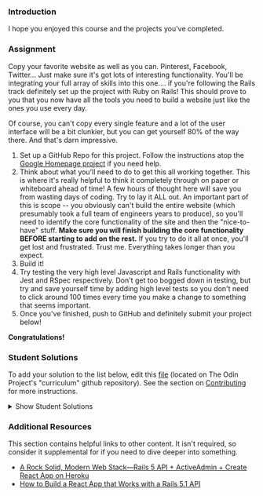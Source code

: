 ### Introduction
I hope you enjoyed this course and the projects you've completed.

### Assignment

<div class="lesson-content__panel" markdown="1">
Copy your favorite website as well as you can.  Pinterest, Facebook, Twitter... Just make sure it's got lots of interesting functionality.  You'll be integrating your full array of skills into this one.... if you're following the Rails track definitely set up the project with Ruby on Rails!  This should prove to you that you now have all the tools you need to build a website just like the ones you use every day.  

Of course, you can't copy every single feature and a lot of the user interface will be a bit clunkier, but you can get yourself 80% of the way there.  And that's darn impressive.

1. Set up a GitHub Repo for this project.  Follow the instructions atop the [Google Homepage project](/courses/web-development-101/lessons/html-css) if you need help.
1. Think about what you'll need to do to get this all working together.  This is where it's really helpful to think it completely through on paper or whiteboard ahead of time!  A few hours of thought here will save you from wasting days of coding.  Try to lay it ALL out.  An important part of this is scope -- you obviously can't build the entire website (which presumably took a full team of engineers years to produce), so you'll need to identify the core functionality of the site and then the "nice-to-have" stuff.  **Make sure you will finish building the core functionality BEFORE starting to add on the rest.** If you try to do it all at once, you'll get lost and frustrated.  Trust me.  Everything takes longer than you expect.
2. Build it!
2. Try testing the very high level Javascript and Rails functionality with Jest and RSpec respectively.  Don't get too bogged down in testing, but try and save yourself time by adding high level tests so you don't need to click around 100 times every time you make a change to something that seems important.
3. Once you've finished, push to GitHub and definitely submit your project below!
</div>

**Congratulations!**

### Student Solutions
To add your solution to the list below, edit this [file](https://github.com/TheOdinProject/curriculum/blob/master/javascript/finishing-up/project_final_js.md) (located on The Odin Project's "curriculum" github repository). See the section on [Contributing](http://github.com/TheOdinProject/curriculum/blob/master/contributing.md) for more instructions.

<details markdown="block">
  <summary> Show Student Solutions </summary>

* Add your solution below this line!
* [Sher's solution - Breddit (Reddit Clone)](https://github.com/sher-s7/reddit-clone) - [View in Browser](https://reddit-clone-a7ea1.web.app/)
* [Julio's solution - Letterboxd clone](https://github.com/julio22b/movie-app-frontend) - [View in Browser](https://letterboxd-film.herokuapp.com/)
* [Jdonahue135's Solution (NodeJS/Express Backend)](https://github.com/jdonahue135/odin-twitter) - [View in Browser](https://afternoon-fjord-78280.herokuapp.com/home)
* [jcbbb's Solution - Twitter Dooom](https://github.com/jcbbb/project-twitter) - [View in Browser](https://juraev.codes)
* nmac's Solution: [Frontend](https://github.com/nmacawile/rails-chat), [Backend](https://github.com/nmacawile/rails-chat-api) - [View in Browser](https://nmacawile.github.io/rails-chat)
* [Gregthepeg's Solution](https://github.com/gregthepeg4/instagram) - [View in Browser](https://insteadgram1.herokuapp.com/users/sign_in)
* [Brock McElroy's Solution](https://github.com/brxck/castaway) - [View in Browser](http://castaway.brockmcelroy.com)
* [Jack Wong's Solution](https://github.com/iamjackslayer/odin-chat) - [View in Browser](https://odin-chat.herokuapp.com)
* [Axel's Solution](https://github.com/afuh/pinstagram) - [View in Browser](https://pinstagram-app.herokuapp.com/)
* [Donald's Solution](https://github.com/donaldali/odinbook "Odinbook on GitHub") - [View in Browser](https://dna-odinbook.herokuapp.com/ "Odinbook on Heroku")
* [David Chapman's Solution](https://github.com/davidchappy/lesson-scheduler) - [View in Browser](http://lesson-scheduler.herokuapp.com/)
* [Areeba's Solution](https://github.com/ribaishtiaq/Chablie) - [View in Browser](https://chablie.herokuapp.com)
* [barrysweeney's Solution](https://github.com/barrysweeney/topify) - [View in Browser](https://clever-lamport-50d143.netlify.app/)
* [Kokozord's Solution - Reddit Clone](https://github.com/Kokozord/the-oddit-project) - [View in Browser](https://the-oddit-project.herokuapp.com/)
</details>

### Additional Resources
This section contains helpful links to other content. It isn't required, so consider it supplemental for if you need to dive deeper into something.

* [A Rock Solid, Modern Web Stack—Rails 5 API + ActiveAdmin + Create React App on Heroku](https://blog.heroku.com/a-rock-solid-modern-web-stack)
* [How to Build a React App that Works with a Rails 5.1 API](https://www.sitepoint.com/react-rails-5-1/)
